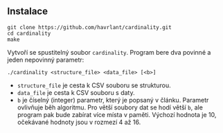 ## Instalace

    git clone https://github.com/havrlant/cardinality.git
    cd cardinality
    make

Vytvoří se spustitelný soubor `cardinality`. Program bere dva povinné a jeden nepovinný parametr:

    ./cardinality <structure_file> <data_file> [<b>]

- `structure_file` je cesta k CSV souboru se strukturou.
- `data_file` je cesta k CSV souboru s daty.
- `b` je číselný (integer) parametr, který je popsaný v článku. Parametr ovlivňuje běh algoritmu. Pro větší soubory dat se hodí větší `b`, ale program pak bude zabírat více místa v paměti. Výchozí hodnota je 10, očekávané hodnoty jsou v rozmezí 4 až 16. 